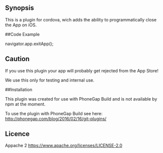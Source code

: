 ## Synopsis

This is a plugin for cordova, wich adds the ability to programmatically close the App on iOS.

##Code Example

navigator.app.exitApp();

## Caution

If you use this plugin your app will probably get rejected from the App Store!

We use this only for testing and internal use.

##Installation

This plugin was created for use with PhoneGap Build and is not available by npm at the moment.

To use the plugin with PhoneGap Build see here: http://phonegap.com/blog/2016/02/16/git-plugins/

## Licence

Appache 2 
https://www.apache.org/licenses/LICENSE-2.0





